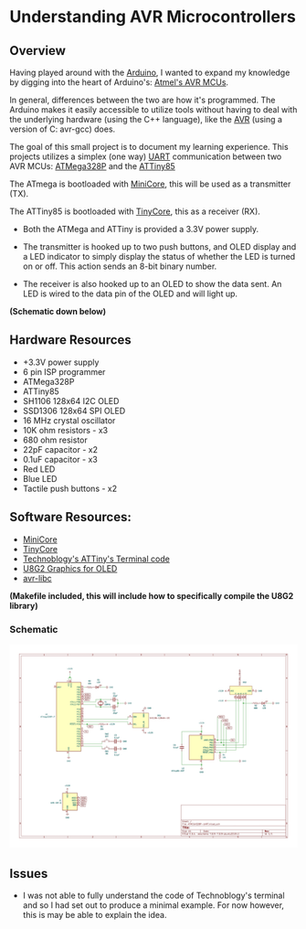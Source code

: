 # Understanding AVR Microcontrollers
## Overview
Having played around with the [Arduino](https://www.arduino.cc/), I wanted to expand my knowledge by digging into the heart of Arduino's: [Atmel's AVR MCUs](https://en.wikipedia.org/wiki/AVR_microcontrollers). 

In general, differences between the two are how it's programmed. The Arduino makes it easily accessible to utilize tools without having to deal with the underlying hardware (using the C++ language), like the [AVR](https://www.nongnu.org/avr-libc/user-manual/) (using a version of C: avr-gcc) does.

The goal of this small project is to document my learning experience. This projects utilizes a simplex (one way) [UART](https://en.wikipedia.org/wiki/Universal_asynchronous_receiver-transmitter) communication between two AVR MCUs: [ATMega328P](https://www.microchip.com/en-us/product/atmega328p) and the [ATTiny85](https://www.microchip.com/en-us/product/ATtiny85)

The ATmega is bootloaded with [MiniCore](https://github.com/MCUdude/MiniCore), this will be used as a transmitter (TX).

The ATTiny85 is bootloaded with [TinyCore](https://github.com/SpenceKonde/ATTinyCore), this as a receiver (RX).

* Both the ATMega and ATTiny is provided a 3.3V power supply. 

* The transmitter is hooked up to two push buttons, and OLED display and a LED indicator to simply display the status of whether the LED is turned on or off. This action sends an 8-bit binary number.

* The receiver is also hooked up to an OLED to show the data sent. An LED is wired to the data pin of the OLED and will light up.

**(Schematic down below)**

## Hardware Resources
* +3.3V power supply
* 6 pin ISP programmer
* ATMega328P
* ATTiny85
* SH1106 128x64 I2C OLED
* SSD1306 128x64 SPI OLED
* 16 MHz crystal oscillator
* 10K ohm resistors - x3
* 680 ohm resistor
* 22pF capacitor - x2
* 0.1uF capacitor - x3
* Red LED
* Blue LED
* Tactile push buttons - x2

## Software Resources:
* [MiniCore](https://github.com/MCUdude/MiniCore)
* [TinyCore](https://github.com/SpenceKonde/ATTinyCore)
* [Technoblogy's ATTiny's Terminal code](http://www.technoblogy.com/show?TV4)
* [U8G2 Graphics for OLED](https://github.com/olikraus/u8g2)
* [avr-libc](https://www.nongnu.org/avr-libc/user-manual/modules.html)

**(Makefile included, this will include how to specifically compile the U8G2 library)**

### Schematic
![schematic](./schematic/ATMEGA328P-UART.jpg)

## Issues
* I was not able to fully understand the code of Technoblogy's terminal and so I had set out to produce a minimal example. For now however, this is may be able to explain the idea.
